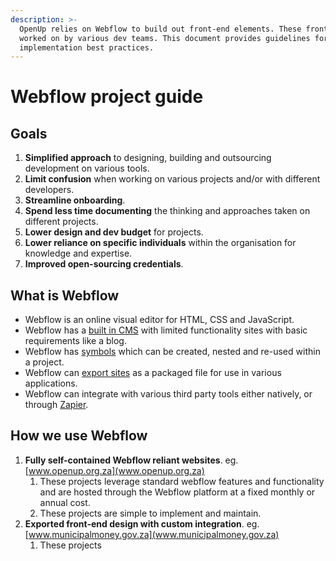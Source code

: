 ```yaml
---
description: >-
  OpenUp relies on Webflow to build out front-end elements. These front-ends are
  worked on by various dev teams. This document provides guidelines for
  implementation best practices.
---
```


# Webflow project guide

## Goals

1. **Simplified approach** to designing, building and outsourcing development on various tools.
2. **Limit confusion** when working on various projects and/or with different developers.
3. **Streamline onboarding**.
4. **Spend less time documenting** the thinking and approaches taken on different projects.
5. **Lower design and dev budget** for projects.
6. **Lower reliance on specific individuals** within the organisation for knowledge and expertise. 
7. **Improved open-sourcing credentials**.

## What is Webflow

* Webflow is an online visual editor for HTML, CSS and JavaScript.
* Webflow has a [built in CMS](https://webflow.com/cms?utm_campaign=desktop&utm_medium=GoogleSearch&utm_source=sitelinks-webflow-cms&gclid=Cj0KCQiAlsv_BRDtARIsAHMGVSZllFWTmuXb4LpYtabYP9iOLtA98bCTdZh1CGeL_ZUKjZRsCzaQyxwaAiFoEALw_wcB) with limited functionality sites with basic requirements like a blog.
* Webflow has [symbols](https://webflow.com/blog/nested-symbols-in-webflow) which can be created, nested and re-used within a project.
* Webflow can [export sites](https://university.webflow.com/lesson/code-export) as a packaged file for use in various applications.
* Webflow can integrate with various third party tools either natively, or through [Zapier](https://zapier.com/apps/webflow/integrations?utm_source=google&utm_medium=cpc&utm_campaign=gaw-gbl-nua-search-all-dsa&utm_adgroup=partners_one_service&utm_term=&utm_content=_pcrid_423115314434_pkw__pmt_b_pdv_c_slid__pgrid_99117355838_ptaid_dsa-1077446211792_&gclid=Cj0KCQiAlsv_BRDtARIsAHMGVSawPiOaykzeaydcuUAjRW_5I6KXUHCRReUrQqqJlJD-GiRBsWBCnDkaArwyEALw_wcB).

## How we use Webflow

1. **Fully self-contained Webflow reliant websites**. eg. [www.openup.org.za](www.openup.org.za)
   1. These projects leverage standard webflow features and functionality and are hosted through the Webflow platform at a fixed monthly or annual cost.
   2. These projects are simple to implement and maintain.
2. **Exported front-end design with custom integration**. eg. [www.municipalmoney.gov.za](www.municipalmoney.gov.za)
   1. These projects







